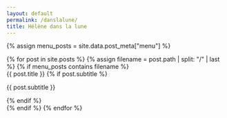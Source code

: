```yaml
---
layout: default
permalink: /danslalune/
title: Hélène dans la lune
---
```


<script>
document.addEventListener('DOMContentLoaded', function() {
  document.body.classList.add('home');
  
  // Portal entry overlay for first-time visitors
  if (!localStorage.getItem('hasVisited')) {
    showPortalOverlay();
  }
  
  function showPortalOverlay() {
    const overlay = document.createElement('div');
    overlay.id = 'portal-overlay';
    overlay.innerHTML = `
      <div class="portal-background">
        <div class="portal-content">
          <div class="portal-title-box" onclick="enterPortal()">
            <h1 class="portal-title">Hélène dans la lune</h1>
          </div>
        </div>
      </div>
    `;
    document.body.appendChild(overlay);
  }
  
  window.enterPortal = function() {
    localStorage.setItem('hasVisited', 'true');
    const overlay = document.getElementById('portal-overlay');
    if (overlay) {
      overlay.style.opacity = '0';
      setTimeout(() => overlay.remove(), 500);
    }
  }
});
</script>

{% assign menu_posts = site.data.post_meta["menu"] %}

<div class="post-grid">
  {% for post in site.posts %}
    {% assign filename = post.path | split: "/" | last %}
    {% if menu_posts contains filename %}
      <a href="{{ post.url }}" class="post-box" style="text-decoration: none; display: block;">
        <span class="post-box-link">{{ post.title }}</span>
        {% if post.subtitle %}
          <p class="subtitle">{{ post.subtitle }}</p>
        {% endif %}
      </a>
    {% endif %}
  {% endfor %}
</div>